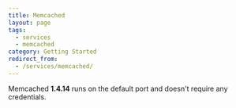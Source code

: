 ```yaml
---
title: Memcached
layout: page
tags:
  - services
  - memcached
category: Getting Started
redirect_from:
  - /services/memcached/
---
```

Memcached **1.4.14** runs on the default port and doesn't require any credentials.

